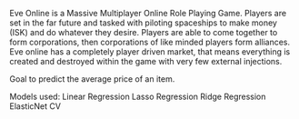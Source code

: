 Eve Online is a Massive Multiplayer Online Role Playing Game. Players are set in the far future and tasked with piloting spaceships to make money (ISK) and do whatever they desire. Players are able to come together to form corporations, then corporations of like minded players form alliances. Eve online has a completely player driven market, that means everything is created and destroyed within the game with very few external injections.

Goal to predict the average price of an item.

Models used:
Linear Regression
Lasso Regression
Ridge Regression
ElasticNet CV